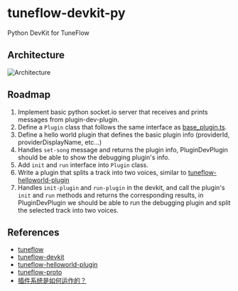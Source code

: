 # tuneflow-devkit-py
Python DevKit for TuneFlow

## Architecture

![Architecture](./public/images/sdk_illustration.jpg)

## Roadmap

1. Implement basic python socket.io server that receives and prints messages from plugin-dev-plugin.
2. Define a `Plugin` class that follows the same interface as [base_plugin.ts](https://github.com/andantei/tuneflow/blob/master/src/base_plugin.ts).
3. Define a hello world plugin that defines the basic plugin info (providerId, providerDisplayName, etc...)
4. Handles `set-song` message and returns the plugin info, PluginDevPlugin should be able to show the debugging plugin's info.
5. Add `init` and `run` interface into `Plugin` class.
6. Write a plugin that splits a track into two voices, similar to [tuneflow-helloworld-plugin](https://github.com/andantei/tuneflow-helloworld-plugin/blob/main/index.ts)
7. Handles `init-plugin` and `run-plugin` in the devkit, and call the plugin's `init` and `run` methods and returns the corresponding results, in PluginDevPlugin we should be able to run the debugging plugin and split the selected track into two voices.

## References

* [tuneflow](https://github.com/andantei/tuneflow)
* [tuneflow-devkit](https://github.com/andantei/tuneflow-devkit)
* [tuneflow-helloworld-plugin](https://github.com/andantei/tuneflow-helloworld-plugin)
* [tuneflow-proto](https://github.com/andantei/tuneflow-proto)
* [插件系统是如何运作的？](https://help.tuneflow.com/zh/developer/how-we-run-plugins.html)
